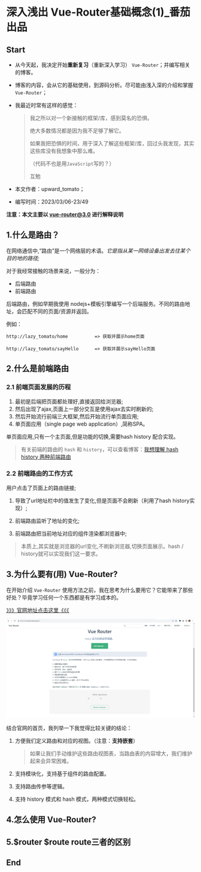 # 深入浅出 Vue-Router基础概念(1)_番茄出品



## Start

+ 从今天起，我决定开始**重新复习**（重新深入学习） `Vue-Router`；并编写相关的博客。

+ 博客的内容，会从它的基础使用，到源码分析。尽可能由浅入深的介绍和掌握 `Vue-Router`；

+ 我最近时常有这样的感觉：

  > 我之所以对一个新接触的框架/库，感到莫名的恐惧。
  >
  > 绝大多数情况都是因为我不足够了解它。
  >
  > 如果我把恐惧的时间，用于深入了解这些框架/库，回过头我发现，其实这些库没有我想象中那么难。
  >
  > （代码不也是用`JavaScript`写的？）
  >
  > 互勉

+ 本文作者：upward_tomato；

+ 编写时间：2023/03/06-23/49



**注意：本文主要以 vue-router@3.0 进行解释说明**





## 1.什么是路由？

在网络通信中,“路由”是一个网络层的术语。*它是指从某一网络设备出发去往某个目的地的路径;*



对于我经常接触的场景来说，一般分为：

+ 后端路由
+ 前端路由

后端路由，例如早期我使用 nodejs+模板引擎编写一个后端服务。不同的路由地址，会匹配不同的页面/资源并返回。

例如：

```
http://lazy_tomato/home          => 获取并展示home页面

http://lazy_tomato/sayHello      => 获取并展示sayHello页面
```





## 2.什么是前端路由

### 2.1 前端页面发展的历程

1. 最初是后端把页面都处理好,直接返回给浏览器;
2. 然后出现了ajax,页面上一部分交互是使用ajax去实时刷新的;
3. 然后开始流行前端三大框架,然后开始流行单页面应用;
4. 单页面应用（single page web application）,简称SPA。

单页面应用,只有一个主页面,但是功能的切换,需要hash history 配合实现。

> 有关前端的路由的 `hash` 和  `history`，可以查看博客：[我想理解 hash history 两种前端路由](https://blog.csdn.net/wswq2505655377/article/details/124482841)

### 2.2 前端路由的工作方式

用户点击了页面上的路由链接;

1. 导致了url地址栏中的值发生了变化,但是页面不会刷新（利用了hash history实现）;

2. 前端路由监听了地址的变化;

3. 前端路由把当前地址对应的组件渲染都浏览器中;

> 本质上,其实就是浏览器的url变化,不刷新浏览器,切换页面展示。hash / history就可以实现我们这一要求。



## 3.为什么要有(用) Vue-Router?

在开始介绍 `Vue-Router` 使用方法之前，我在思考为什么要用它？它能带来了那些好处？毕竟学习任何一个东西都是有学习成本的。

[》》》官网地址点击这里《《《](https://v3.router.vuejs.org/zh/)

![image-20230308000248183](../../.vuepress/public/bookImages/10.深入浅出vue-router基础概念1_番茄出品/image-20230308000248183.png)

结合官网的首页，我列举一下我觉得比较关键的结论：

1. 方便我们定义路由和对应的视图。（注意：**支持嵌套**）

   > 如果让我们手动维护这些路由视图表，当路由表的内容增大，我们维护起来会异常困难。

2. 支持模块化，支持基于组件的路由配置。

3. 支持路由传参等逻辑。

4. 支持 history 模式和 hash 模式，两种模式切换轻松。

   





## 4.怎么使用 Vue-Router?



## 5.$router $route route三者的区别



## End



## 







































